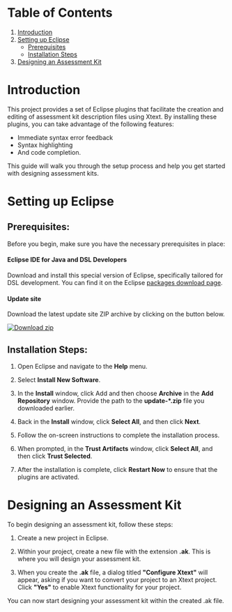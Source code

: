 # Table of Contents
1. [Introduction](#introduction)
2. [Setting up Eclipse](#setting-up-eclipse)
    - [Prerequisites](#prerequisites)
    - [Installation Steps](#installation-steps)
3. [Designing an Assessment Kit](#designing-an-assessment-kit)

# Introduction
This project provides a set of Eclipse plugins that facilitate the creation and editing of assessment kit description files using Xtext. By installing these plugins, you can take advantage of the following features:
- Immediate syntax error feedback
- Syntax highlighting
- And code completion. 

This guide will walk you through the setup process and help you get started with designing assessment kits.

# Setting up Eclipse
## Prerequisites:

Before you begin, make sure you have the necessary prerequisites in place:

#### Eclipse IDE for Java and DSL Developers 
Download and install this special version of Eclipse, specifically tailored for DSL development. You can find it on the Eclipse [packages download page](https://www.eclipse.org/downloads/packages/).

#### Update site
Download the latest update site ZIP archive by clicking on the button below.
<!-- BEGIN LATEST UPDATE SITE DOWNLOAD BUTTON -->
[![Download zip](https://custom-icon-badges.demolab.com/badge/-Download-blue?style=for-the-badge&logo=download&logoColor=white "Download zip")](https://github.com/flickit-platform/flickit-dsl-editor/releases/download/v2.4.0/update-v2.4.0.zip)
<!-- END LATEST UPDATE SITE DOWNLOAD BUTTON -->


## Installation Steps:

1. Open Eclipse and navigate to the **Help** menu.

2. Select **Install New Software**.

3. In the **Install** window, click Add and then choose **Archive** in the **Add Repository** window. Provide the path to the **update-*.zip** file you downloaded earlier.

4. Back in the **Install** window, click **Select All**, and then click **Next**.

5. Follow the on-screen instructions to complete the installation process.

6. When prompted, in the **Trust Artifacts** window, click **Select All**, and then click **Trust Selected**.

7. After the installation is complete, click **Restart Now** to ensure that the plugins are activated.

# Designing an Assessment Kit

To begin designing an assessment kit, follow these steps:

1. Create a new project in Eclipse.

2. Within your project, create a new file with the extension **.ak**. This is where you will design your assessment kit.

3. When you create the **.ak** file, a dialog titled **"Configure Xtext"** will appear, asking if you want to convert your project to an Xtext project. Click **"Yes"** to enable Xtext functionality for your project.

You can now start designing your assessment kit within the created .ak file.
